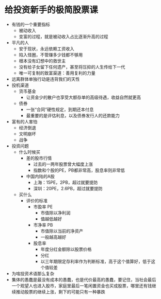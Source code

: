 # 给投资新手的极简股票课

- 有钱的一个重要指标
  - 被动收入
  - 变富的过程，就是被动收入占比逐渐升高的过程
- 平凡的人
  - 安于现状，永远依赖工资收入
  - 陷入怪圈，不管赚多少钱都不够用
  - 根本没有幻想中的救世主
  - 没有给子女留下任何遗产，甚至将压抑的人生传给下一代
  - 唯一可复制的致富渠道：善用复利的力量
- 远离群体单独行动是违背我们的天性
- 投机渠道
  - 货币基金
    - 让资金少的散户也享受大额存单的高级待遇，收益自然就更高
  - 债券
    - 一张“合同”硬性规定，到期还本付息
    - 最重要的是评估利息，以及债券发行人的还款能力
- 富有的人害怕
  - 经济倒退
  - 文明崩坏
  - 战争
- 投资问题
  - 什么时候买
    - 差的股市行情
      - 过去的一两年股票曾大幅度上涨
      - 指数和个股的PE，PB都非常高，股息率则非常低
    - 中国内陆的A股
      - 上海：15PE，2PB，超过就要提防
      - 深圳：20PE，2.6PB，超过就要提防
  - 买什么
    - 评价的标准
      - 市盈率 PE
        - 市值除以净利润
        - 值越低越好
      - 市净率 PB
        - 市值除以当前的净资产
        - 一般越高越好
      - 股息率
        - 年度分红金额除以股票价格
        - 分红
        - 以三年期限定存利率作为判断标准，高于这个值算好，低于这个值较差
- 为啥投资术语那么复杂
- 集体的愚蠢是最没有成本的愚蠢，也是代价最高的愚蠢，要记住，当社会最后一个观望人也进入股市，家庭里最后一笔闲置资金也买成股票，哪里还有钱继续推动股票的继续上涨，剩下的可能只有一种暴跌